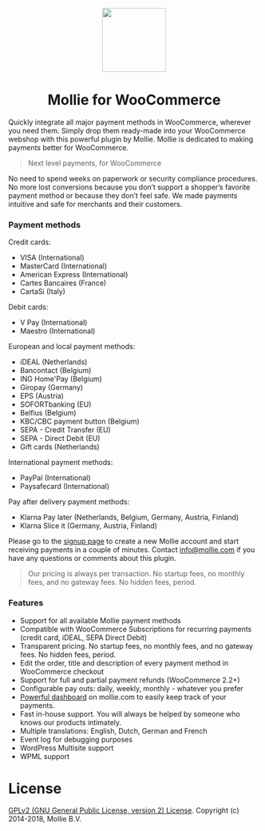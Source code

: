 <p align="center">
  <img src="https://info.mollie.com/hubfs/github/woocommerce/logo.png" width="128" height="128"/>
</p>
<h1 align="center">Mollie for WooCommerce</h1>
  
Quickly integrate all major payment methods in WooCommerce, wherever you need them. Simply drop them ready-made into your WooCommerce webshop with this powerful plugin by Mollie. Mollie is dedicated to making payments better for WooCommerce.

> Next level payments, for WooCommerce

No need to spend weeks on paperwork or security compliance procedures. No more lost conversions because you don’t support a shopper’s favorite payment method or because they don’t feel safe. We made payments intuitive and safe for merchants and their customers.

### Payment methods

Credit cards:

* VISA (International)
* MasterCard (International)
* American Express (International)
* Cartes Bancaires (France)
* CartaSi (Italy)

Debit cards:

* V Pay (International)
* Maestro (International)

European and local payment methods:

* iDEAL (Netherlands)
* Bancontact (Belgium)
* ING Home'Pay (Belgium)
* Giropay (Germany)
* EPS (Austria)
* SOFORTbanking (EU)
* Belfius (Belgium)
* KBC/CBC payment button (Belgium)
* SEPA - Credit Transfer (EU)
* SEPA - Direct Debit (EU)
* Gift cards (Netherlands)

International payment methods:

* PayPal (International)
* Paysafecard (International)

Pay after delivery payment methods:

* Klarna Pay later (Netherlands, Belgium, Germany, Austria, Finland)
* Klarna Slice it (Germany, Austria, Finland)

Please go to the [signup page](https://www.mollie.com/signup) to create a new Mollie account and start receiving payments in a couple of minutes. Contact info@mollie.com if you have any questions or comments about this plugin.

> Our pricing is always per transaction. No startup fees, no monthly fees, and no gateway fees. No hidden fees, period.

### Features

* Support for all available Mollie payment methods
* Compatible with WooCommerce Subscriptions for recurring payments (credit card, iDEAL, SEPA Direct Debit)
* Transparent pricing. No startup fees, no monthly fees, and no gateway fees. No hidden fees, period.
* Edit the order, title and description of every payment method in WooCommerce checkout
* Support for full and partial payment refunds (WooCommerce 2.2+)
* Configurable pay outs: daily, weekly, monthly - whatever you prefer
* [Powerful dashboard](https://www.mollie.com/en/features/dashboard) on mollie.com to easily keep track of your payments.
* Fast in-house support. You will always be helped by someone who knows our products intimately.
* Multiple translations: English, Dutch, German and French
* Event log for debugging purposes
* WordPress Multisite support
* WPML support

# License
[GPLv2 (GNU General Public License, version 2) License](http://www.gnu.org/licenses/gpl-2.0.html).
Copyright (c) 2014-2018, Mollie B.V.
